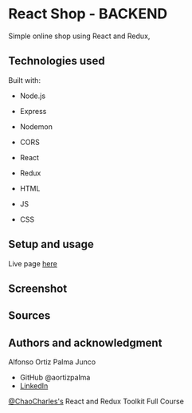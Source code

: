 # React Shop - BACKEND

Simple online shop using React and Redux,

## Technologies used

Built with:

- Node.js
- Express
- Nodemon
- CORS

- React
- Redux
- HTML
- JS
- CSS

## Setup and usage

Live page [here](https://)

## Screenshot

## Sources

## Authors and acknowledgment

Alfonso Ortiz Palma Junco

- GitHub @aortizpalma
- [LinkedIn](https://www.linkedin.com/in/ortizpalma/)

[@ChaoCharles's](https://www.youtube.com/watch?v=WenErzbaF1M) React and Redux Toolkit Full Course
